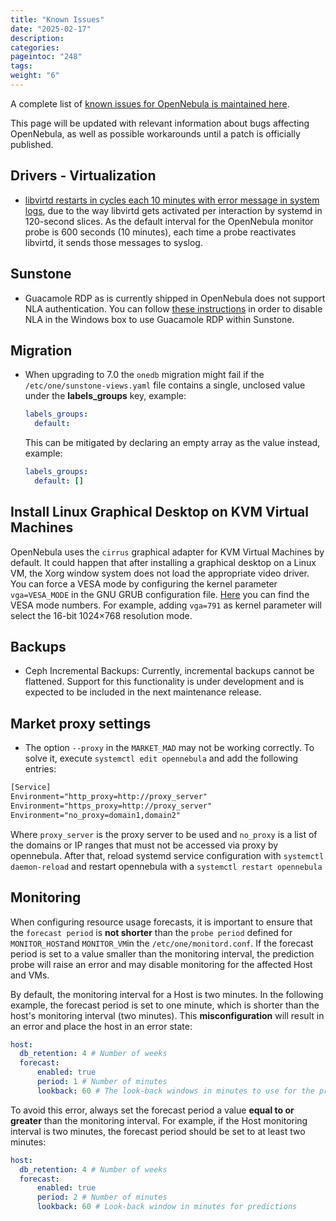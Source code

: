 ```yaml
---
title: "Known Issues"
date: "2025-02-17"
description:
categories:
pageintoc: "248"
tags:
weight: "6"
---
```


<a id="known-issues"></a>

<!--# Known Issues -->

A complete list of [known issues for OpenNebula is maintained here](https://github.com/OpenNebula/one/issues?q=is%3Aopen+is%3Aissue+label%3A%22Type%3A+Bug%22+label%3A%22Status%3A+Accepted%22).

This page will be updated with relevant information about bugs affecting OpenNebula, as well as possible workarounds until a patch is officially published.

## Drivers - Virtualization

- [libvirtd restarts in cycles each 10 minutes with error message in system logs](https://github.com/OpenNebula/one/issues/6463), due to the way libvirtd gets activated per interaction by systemd in 120-second slices. As the default interval for the OpenNebula monitor probe is 600 seconds (10 minutes), each time a probe reactivates libvirtd, it sends those messages to syslog.

## Sunstone

- Guacamole RDP as is currently shipped in OpenNebula does not support NLA authentication. You can follow [these instructions](https://www.parallels.com/blogs/ras/disabling-network-level-authentication/) in order to disable NLA in the Windows box to use Guacamole RDP within Sunstone.

## Migration

- When upgrading to 7.0 the `onedb` migration might fail if the `/etc/one/sunstone-views.yaml` file contains a single, unclosed value under the **labels_groups** key, example:

  ```yaml
  labels_groups:
    default:
  ```

  This can be mitigated by declaring an empty array as the value instead, example:

  ```yaml
  labels_groups:
    default: []
  ```

## Install Linux Graphical Desktop on KVM Virtual Machines

OpenNebula uses the `cirrus` graphical adapter for KVM Virtual Machines by default. It could happen that after installing a graphical desktop on a Linux VM, the Xorg window system does not load the appropriate video driver. You can force a VESA mode by configuring the kernel parameter `vga=VESA_MODE` in the GNU GRUB configuration file. [Here](https://en.wikipedia.org/wiki/VESA_BIOS_Extensions#Linux_video_mode_numbers/) you can find the VESA mode numbers. For example, adding `vga=791` as kernel parameter will select the 16-bit 1024×768 resolution mode.

## Backups

- Ceph Incremental Backups: Currently, incremental backups cannot be flattened. Support for this functionality is under development and is expected to be included in the next maintenance release.

## Market proxy settings

- The option `--proxy` in the `MARKET_MAD` may not be working correctly. To solve it, execute `systemctl edit opennebula` and add the following entries:

```default
[Service]
Environment="http_proxy=http://proxy_server"
Environment="https_proxy=http://proxy_server"
Environment="no_proxy=domain1,domain2"
```

Where `proxy_server` is the proxy server to be used and `no_proxy` is a list of the domains or IP ranges that must not be accessed via proxy by opennebula. After that, reload systemd service configuration with `systemctl daemon-reload` and restart opennebula with a `systemctl restart opennebula`

## Monitoring

When configuring resource usage forecasts, it is important to ensure that the `forecast period` is **not shorter** than the `probe period` defined for `MONITOR_HOST`and `MONITOR_VM`in the `/etc/one/monitord.conf`. If the forecast period is set to a value smaller than the monitoring interval, the prediction probe will raise an error and may disable monitoring for the affected Host and VMs.

By default, the monitoring interval for a Host is two minutes. In the following example, the forecast period is set to one minute, which is shorter than the host's monitoring interval (two minutes). This **misconfiguration** will result in an error and place the host in an error state:

```yaml
host:
  db_retention: 4 # Number of weeks
  forecast:
      enabled: true
      period: 1 # Number of minutes
      lookback: 60 # The look-back windows in minutes to use for the predictions
```

To avoid this error, always set the forecast period a value **equal to or greater** than the monitoring interval. For example, if the Host monitoring interval is two minutes, the forecast period should be set to at least two minutes:

```yaml
host:
  db_retention: 4 # Number of weeks
  forecast:
      enabled: true
      period: 2 # Number of minutes
      lookback: 60 # Look-back window in minutes for predictions
```